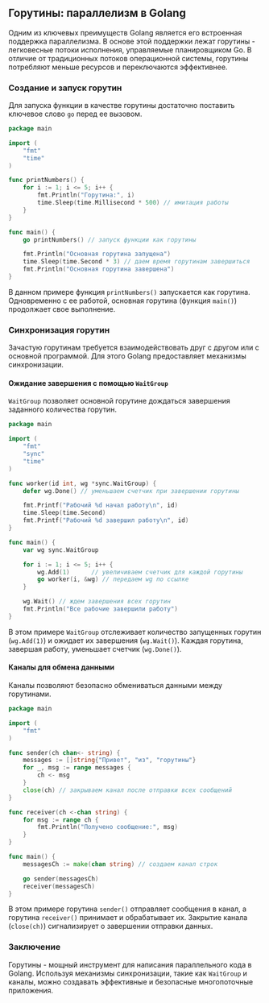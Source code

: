 ## Горутины: параллелизм в Golang

Одним из ключевых преимуществ Golang является его встроенная поддержка параллелизма. В основе этой поддержки лежат горутины - легковесные потоки исполнения, управляемые планировщиком Go. В отличие от традиционных потоков операционной системы, горутины потребляют меньше ресурсов и переключаются эффективнее. 

### Создание и запуск горутин

Для запуска функции в качестве горутины достаточно поставить ключевое слово `go` перед ее вызовом. 

```go
package main

import (
	"fmt"
	"time"
)

func printNumbers() {
	for i := 1; i <= 5; i++ {
		fmt.Println("Горутина:", i)
		time.Sleep(time.Millisecond * 500) // имитация работы
	}
}

func main() {
	go printNumbers() // запуск функции как горутины

	fmt.Println("Основная горутина запущена")
	time.Sleep(time.Second * 3) // даем время горутинам завершиться
	fmt.Println("Основная горутина завершена")
}
```

В данном примере функция `printNumbers()` запускается как горутина. Одновременно с ее работой, основная горутина (функция `main()`) продолжает свое выполнение. 

### Синхронизация горутин

Зачастую горутинам требуется взаимодействовать друг с другом или с основной программой. Для этого Golang предоставляет механизмы синхронизации.

#### Ожидание завершения с помощью `WaitGroup`

`WaitGroup` позволяет основной горутине дождаться завершения заданного количества горутин.

```go
package main

import (
	"fmt"
	"sync"
	"time"
)

func worker(id int, wg *sync.WaitGroup) {
	defer wg.Done() // уменьшаем счетчик при завершении горутины

	fmt.Printf("Рабочий %d начал работу\n", id)
	time.Sleep(time.Second)
	fmt.Printf("Рабочий %d завершил работу\n", id)
}

func main() {
	var wg sync.WaitGroup

	for i := 1; i <= 5; i++ {
		wg.Add(1)      // увеличиваем счетчик для каждой горутины
		go worker(i, &wg) // передаем wg по ссылке
	}

	wg.Wait() // ждем завершения всех горутин
	fmt.Println("Все рабочие завершили работу")
}
```

В этом примере `WaitGroup` отслеживает количество запущенных горутин (`wg.Add(1)`) и ожидает их завершения (`wg.Wait()`). Каждая горутина, завершая работу, уменьшает счетчик (`wg.Done()`).

#### Каналы для обмена данными

Каналы позволяют безопасно обмениваться данными между горутинами.

```go
package main

import (
	"fmt"
)

func sender(ch chan<- string) {
	messages := []string{"Привет", "из", "горутины"}
	for _, msg := range messages {
		ch <- msg
	}
	close(ch) // закрываем канал после отправки всех сообщений
}

func receiver(ch <-chan string) {
	for msg := range ch {
		fmt.Println("Получено сообщение:", msg)
	}
}

func main() {
	messagesCh := make(chan string) // создаем канал строк

	go sender(messagesCh)
	receiver(messagesCh)
}
```

В этом примере горутина `sender()` отправляет сообщения в канал, а горутина `receiver()` принимает и обрабатывает их. Закрытие канала (`close(ch)`) сигнализирует о завершении отправки данных.

### Заключение

Горутины - мощный инструмент для написания параллельного кода в Golang. Используя механизмы синхронизации, такие как `WaitGroup` и каналы, можно создавать эффективные и безопасные многопоточные приложения. 
